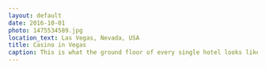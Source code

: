 ```yaml
---
layout: default
date: 2016-10-01
photo: 1475534589.jpg
location_text: Las Vegas, Nevada, USA
title: Casino in Vegas
caption: This is what the ground floor of every single hotel looks like in Vegas. It is always a Casino like this. One can see people sitting there all day wasting money away. The weird part is how similar the casinos are, it does not matter in which hotel you are, thery are all the same.
---
```

